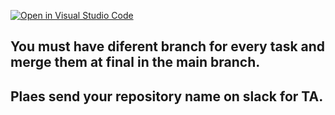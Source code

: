 [![Open in Visual Studio Code](https://classroom.github.com/assets/open-in-vscode-f059dc9a6f8d3a56e377f745f24479a46679e63a5d9fe6f495e02850cd0d8118.svg)](https://classroom.github.com/online_ide?assignment_repo_id=6204405&assignment_repo_type=AssignmentRepo)
## You must have diferent branch for every task and merge them at final in the main branch.
## Plaes send your repository name on slack for TA.


